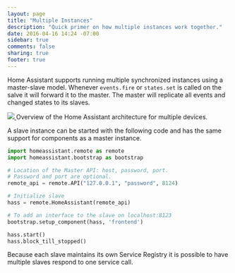 ```yaml
---
layout: page
title: "Multiple Instances"
description: "Quick primer on how multiple instances work together."
date: 2016-04-16 14:24 -07:00
sidebar: true
comments: false
sharing: true
footer: true
---
```


Home Assistant supports running multiple synchronized instances using a master-slave model. Whenever `events.fire` or `states.set` is called on the salve it will forward it to the master. The master will replicate all events and changed states to its slaves.

<p class='img'>
  <a href='/images/architecture/architecture-remote.png'>
    <img src='/images/architecture/architecture-remote.png' />
  </a>
  Overview of the Home Assistant architecture for multiple devices.
</p>

A slave instance can be started with the following code and has the same support for components as a master instance.

```python
import homeassistant.remote as remote
import homeassistant.bootstrap as bootstrap

# Location of the Master API: host, password, port.
# Password and port are optional.
remote_api = remote.API("127.0.0.1", "password", 8124)

# Initialize slave
hass = remote.HomeAssistant(remote_api)

# To add an interface to the slave on localhost:8123
bootstrap.setup_component(hass, 'frontend')

hass.start()
hass.block_till_stopped()
```

<p class='note'>
Because each slave maintains its own Service Registry it is possible to have multiple slaves respond to one service call.
</p>
